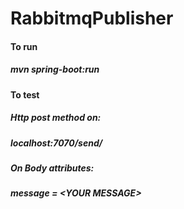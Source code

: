 # RabbitmqPublisher

#### To run
##### mvn spring-boot:run

#### To test

##### Http post method on:
##### localhost:7070/send/
##### On Body attributes:
##### message = \<YOUR MESSAGE\>

